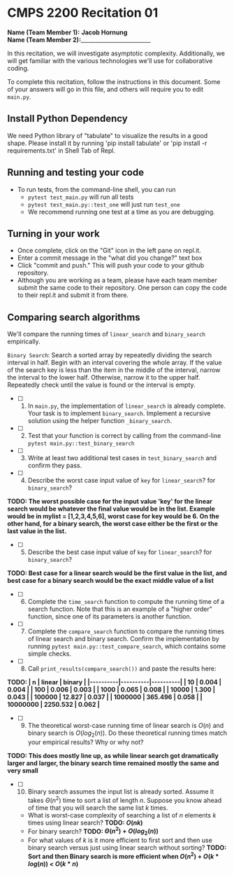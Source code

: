 # CMPS 2200  Recitation 01

**Name (Team Member 1):**  **Jacob Hornung**  
**Name (Team Member 2):**_________________________

In this recitation, we will investigate asymptotic complexity. Additionally, we will get familiar with the various technologies we'll use for collaborative coding.

To complete this recitation, follow the instructions in this document. Some of your answers will go in this file, and others will require you to edit `main.py`.

## Install Python Dependency

We need Python library of "tabulate" to visualize the results in a good shape. Please install it by running 'pip install tabulate' or 'pip install -r requirements.txt' in Shell Tab of Repl.  

## Running and testing your code

- To run tests, from the command-line shell, you can run
  + `pytest test_main.py` will run all tests
  + `pytest test_main.py::test_one` will just run `test_one`
  + We recommend running one test at a time as you are debugging.

## Turning in your work

- Once complete, click on the "Git" icon in the left pane on repl.it.
- Enter a commit message in the "what did you change?" text box
- Click "commit and push." This will push your code to your github repository.
- Although you are working as a team, please have each team member submit the same code to their repository. One person can copy the code to their repl.it and submit it from there.

## Comparing search algorithms

We'll compare the running times of `linear_search` and `binary_search` empirically.

`Binary Search`: Search a sorted array by repeatedly dividing the search interval in half. Begin with an interval covering the whole array. If the value of the search key is less than the item in the middle of the interval, narrow the interval to the lower half. Otherwise, narrow it to the upper half. Repeatedly check until the value is found or the interval is empty.

- [ ] 1. In `main.py`, the implementation of `linear_search` is already complete. Your task is to implement `binary_search`. Implement a recursive solution using the helper function `_binary_search`. 

- [ ] 2. Test that your function is correct by calling from the command-line `pytest main.py::test_binary_search`

- [ ] 3. Write at least two additional test cases in `test_binary_search` and confirm they pass.

- [ ] 4. Describe the worst case input value of `key` for `linear_search`? for `binary_search`? 

**TODO: The worst possible case for the input value 'key' for the linear search would be whatever the final value would be in the list. Example would be in mylist = [1,2,3,4,5,6], worst case for key would be 6. On the other hand, for a binary search, the worst case either be the first or the last value in the list.**

- [ ] 5. Describe the best case input value of `key` for `linear_search`? for `binary_search`? 

**TODO: Best case for a linear search would be the first value in the list, and best case for a binary search would be the exact middle value of a list**

- [ ] 6. Complete the `time_search` function to compute the running time of a search function. Note that this is an example of a "higher order" function, since one of its parameters is another function.

- [ ] 7. Complete the `compare_search` function to compare the running times of linear search and binary search. Confirm the implementation by running `pytest main.py::test_compare_search`, which contains some simple checks.

- [ ] 8. Call `print_results(compare_search())` and paste the results here:

**TODO: |        n |   linear |   binary |
|----------|----------|----------|
|       10 |    0.004 |    0.004 |
|      100 |    0.006 |    0.003 |
|     1000 |    0.065 |    0.008 |
|    10000 |    1.300 |    0.043 |
|   100000 |   12.827 |    0.037 |
|  1000000 |  365.496 |    0.058 |
| 10000000 | 2250.532 |    0.062 |**


- [ ] 9. The theoretical worst-case running time of linear search is $O(n)$ and binary search is $O(log_2(n))$. Do these theoretical running times match your empirical results? Why or why not?

**TODO: This does mostly line up, as while linear search got dramatically larger and larger, the binary search time remained mostly the same and very small**

- [ ] 10. Binary search assumes the input list is already sorted. Assume it takes $\Theta(n^2)$ time to sort a list of length $n$. Suppose you know ahead of time that you will search the same list $k$ times. 
  + What is worst-case complexity of searching a list of $n$ elements $k$ times using linear search? **TODO: $O(nk)$**
  + For binary search? **TODO: $\Theta(n^2) + O(log_2(n))$**
  + For what values of $k$ is it more efficient to first sort and then use binary search versus just using linear search without sorting? **TODO: Sort and then Binary search is more efficient when $O(n^2)$ + $O(k*log(n))$ < $O(k*n)$**
